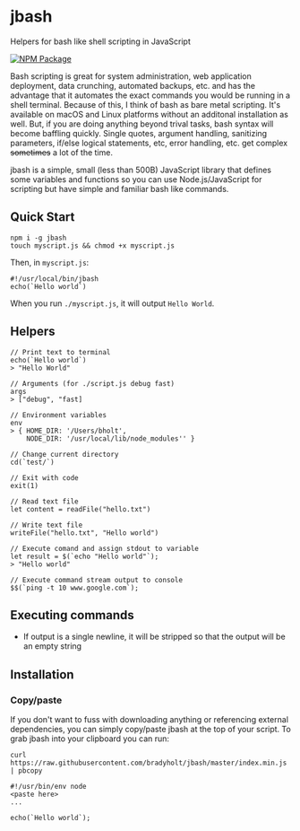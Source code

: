 # jbash

Helpers for bash like shell scripting in JavaScript

[![NPM Package](https://img.shields.io/npm/v/jbash.svg)](https://www.npmjs.com/package/jbash)

Bash scripting is great for system administration, web application deployment, data crunching, automated backups, etc. and has the advantage that it automates the exact commands you would be running in a shell terminal.  Because of this, I think of bash as bare metal scripting.  It's available on macOS and Linux platforms without an additonal installation as well.   But, if you are doing anything beyond trival tasks, bash syntax will become baffling quickly.  Single quotes, argument handling, sanitizing parameters, if/else logical statements, etc, error handling, etc. get complex ~~sometimes~~ a lot of the time.

jbash is a simple, small (less than 500B) JavaScript library that defines some variables and functions so you can use Node.js/JavaScript for scripting but have simple and familiar bash like commands.

## Quick Start

```
npm i -g jbash
touch myscript.js && chmod +x myscript.js
```

Then, in `myscript.js`:

```
#!/usr/local/bin/jbash
echo(`Hello world`)
```

When you run `./myscript.js`, it will output `Hello World`.

## Helpers

```
// Print text to terminal
echo(`Hello world`)
> "Hello World"

// Arguments (for ./script.js debug fast)
args
> ["debug", "fast]

// Environment variables
env
> { HOME_DIR: '/Users/bholt',
    NODE_DIR: '/usr/local/lib/node_modules'' }

// Change current directory
cd(`test/`)

// Exit with code
exit(1)

// Read text file
let content = readFile("hello.txt")

// Write text file
writeFile("hello.txt", "Hello world")

// Execute comand and assign stdout to variable
let result = $(`echo "Hello world"`);
> "Hello world"

// Execute command stream output to console
$$(`ping -t 10 www.google.com`);
```

## Executing commands

- If output is a single newline, it will be stripped so that the output will be an empty string

## Installation

### Copy/paste

If you don't want to fuss with downloading anything or referencing external dependencies, you can simply copy/paste jbash at the top of your script.  To grab jbash into your clipboard you can run:

```
curl https://raw.githubusercontent.com/bradyholt/jbash/master/index.min.js | pbcopy
```

```
#!/usr/bin/env node
<paste here>
...

echo(`Hello world`);
```
